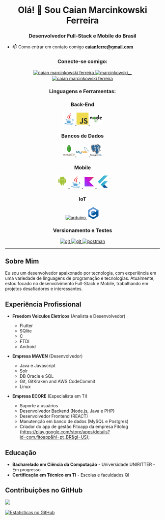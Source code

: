 <h1 align="center">Olá! 👋 Sou Caian Marcinkowski Ferreira</h1>
<h3 align="center">Desenvolvedor Full-Stack e Mobile do Brasil</h3>

- 📫 Como entrar em contato comigo **caianferre@gmail.com**

<h3 align="center">Conecte-se comigo:</h3>
<p align="center">
  <a href="https://stackoverflow.com/users/caian-marcinkowski-ferreira" target="blank">
    <img align="center" src="https://raw.githubusercontent.com/rahuldkjain/github-profile-readme-generator/master/src/images/icons/Social/stack-overflow.svg" alt="caian marcinkowski ferreira" height="30" width="40" />
  </a>
  <a href="https://instagram.com/marcinkowski__" target="blank">
    <img align="center" src="https://raw.githubusercontent.com/rahuldkjain/github-profile-readme-generator/master/src/images/icons/Social/instagram.svg" alt="marcinkowski__" height="30" width="40" />
  </a>
  <a href="https://www.linkedin.com/in/caian-marcinkowski-ferreira-bb541a137/" target="blank">
    <img align="center" src="https://raw.githubusercontent.com/rahuldkjain/github-profile-readme-generator/master/src/images/icons/Social/linked-in-alt.svg" alt="caian marcinkowski ferreira" height="30" width="40" />
  </a>
</p>

<h3 align="center">Linguagens e Ferramentas:</h3>

<p align="center">
  <h3 align="center">Back-End</h3>
  <p align="center"> 
    <a href="https://www.java.com" target="_blank" rel="noreferrer"> 
      <img src="https://raw.githubusercontent.com/devicons/devicon/master/icons/java/java-original.svg" alt="java" width="40" height="40"/> 
    </a> 
    <a href="https://developer.mozilla.org/en-US/docs/Web/JavaScript" target="_blank" rel="noreferrer"> 
      <img src="https://raw.githubusercontent.com/devicons/devicon/master/icons/javascript/javascript-original.svg" alt="javascript" width="40" height="40"/> 
    </a> 
    <a href="https://nodejs.org" target="_blank" rel="noreferrer"> 
      <img src="https://raw.githubusercontent.com/devicons/devicon/master/icons/nodejs/nodejs-original-wordmark.svg" alt="nodejs" width="40" height="40"/> 
    </a> 
  </p>
  
  <h3 align="center">Bancos de Dados</h3>
  <p align="center"> 
    <a href="https://www.mongodb.com/" target="_blank" rel="noreferrer"> 
      <img src="https://raw.githubusercontent.com/devicons/devicon/master/icons/mongodb/mongodb-original-wordmark.svg" alt="mongodb" width="40" height="40"/> 
    </a> 
    <a href="https://www.mysql.com/" target="_blank" rel="noreferrer"> 
      <img src="https://raw.githubusercontent.com/devicons/devicon/master/icons/mysql/mysql-original-wordmark.svg" alt="mysql" width="40" height="40"/> 
    </a> 
    <a href="https://www.postgresql.org" target="_blank" rel="noreferrer"> 
      <img src="https://raw.githubusercontent.com/devicons/devicon/master/icons/postgresql/postgresql-original-wordmark.svg" alt="postgresql" width="40" height="40"/> 
    </a> 
  </p>     
  
  <h3 align="center">Mobile</h3>   
  <p align="center"> 
    <a href="https://developer.android.com" target="_blank" rel="noreferrer"> 
      <img src="https://raw.githubusercontent.com/devicons/devicon/master/icons/android/android-original-wordmark.svg" alt="android" width="40" height="40"/> 
    </a> 
    <a href="https://www.java.com" target="_blank" rel="noreferrer"> 
      <img src="https://raw.githubusercontent.com/devicons/devicon/master/icons/java/java-original.svg" alt="java" width="40" height="40"/> 
    </a> 
    <a href="https://kotlinlang.org/" target="_blank" rel="noreferrer"> 
      <img src="https://raw.githubusercontent.com/devicons/devicon/master/icons/kotlin/kotlin-original.svg" alt="kotlin" width="40" height="40"/> 
    </a> 
    <a href="https://flutter.dev/" target="_blank" rel="noreferrer">
      <img src="https://raw.githubusercontent.com/devicons/devicon/master/icons/flutter/flutter-original.svg" alt="flutter" width="40" height="40"/>
    </a>
  </p>
  
  <h3 align="center">IoT</h3>
  <p align="center"> 
    <a href="https://www.arduino.cc/" target="_blank" rel="noreferrer"> 
      <img src="https://cdn.worldvectorlogo.com/logos/arduino-1.svg" alt="arduino" width="40" height="40"/> 
    </a> 
    <a href="https://www.cprogramming.com/" target="_blank" rel="noreferrer"> 
      <img src="https://raw.githubusercontent.com/devicons/devicon/master/icons/c/c-original.svg" alt="c" width="40" height="40"/> 
    </a> 
  </p>
  
  <h3 align="center">Versionamento e Testes</h3>
  <p align="center"> 
    <a href="https://github.com/" target="_blank" rel="noreferrer"> 
      <img src="https://www.vectorlogo.zone/logos/github/github-tile.svg" alt="git" width="40" height="40"/> 
    </a> 
    <a href="https://git-scm.com/" target="_blank" rel="noreferrer"> 
      <img src="https://www.vectorlogo.zone/logos/git-scm/git-scm-icon.svg" alt="git" width="40" height="40"/> 
    </a> 
    <a href="https://postman.com" target="_blank" rel="noreferrer"> 
      <img src="https://www.vectorlogo.zone/logos/getpostman/getpostman-icon.svg" alt="postman" width="40" height="40"/> 
    </a> 
  </p>
</p>

---

## Sobre Mim

Eu sou um desenvolvedor apaixonado por tecnologia, com experiência em uma variedade de linguagens de programação e tecnologias. Atualmente, estou focado no desenvolvimento Full-Stack e Mobile, trabalhando em projetos desafiadores e interessantes.

## Experiência Profissional

- **Freedom Veiculos Eletricos** (Analista e Desenvolvedor)
  * Flutter
  * SQlite
  * C
  * FTDI
  * Android

- **Empresa MAVEN** (Desenvolvedor)
  * Java e Javascript
  * Solr
  * DB Oracle e SQL
  * Git, GitKraken and AWS CodeCommit
  * Linux

- **Empresa ECORE** (Especialista em TI)
  * Suporte a usuários
  * Desenvolvedor Backend (Node.js, Java e PHP)
  * Desenvolvedor Frontend (REACT)
  * Manutenção em banco de dados (MySQL e Postgres)
  * Criador do app de gestão Fitoapp da empresa Fitolog (https://play.google.com/store/apps/details?id=com.fitoapp&hl=pt_BR&gl=US);

## Educação

- **Bacharelado em Ciência da Computação** - Universidade UNIRITTER - Em progresso
- **Certificação em Técnico em TI** - Escolas e faculdades QI 

## Contribuições no GitHub

<img height="160em" src="https://github-readme-stats.vercel.app/api/top-langs/?username=CaianMarcinkowski&layout=compact&langs_count=7&theme=tokyonight"/>

[![Estatísticas no GitHub](https://github-readme-stats.vercel.app/api?username=CaianMarcinkowski&show_icons=true&locale=en)](https://github.com/CaianMarcinkowski)
<br>
